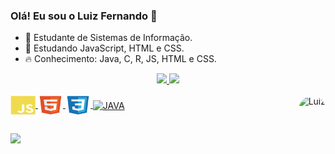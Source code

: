 ### Olá! Eu sou o Luiz Fernando 👋


- 🐉 Estudante de Sistemas de Informação. 
- 🐲 Estudando JavaScript, HTML e CSS.
- 🔥 Conhecimento: Java, C, R, JS, HTML e CSS.

<div align="center">
  <a href="https://github.com/LuizFernando4186">
  <img height="150em" src="https://github-readme-stats.vercel.app/api?username=LuizFernando4186&show_icons=true&theme=dark&include_all_commits=true&count_private=true"/>
  <img height="150em" src="https://github-readme-stats.vercel.app/api/top-langs/?username=LuizFernando4186&layout=compact&langs_count=7&theme=dark"/>
</div>


<div style="display: inline_block"><br>
  <img align="center" alt="Js" height="30" width="40" src="https://raw.githubusercontent.com/devicons/devicon/master/icons/javascript/javascript-plain.svg">
  <img align="center" alt="HTML" height="30" width="40" src="https://raw.githubusercontent.com/devicons/devicon/master/icons/html5/html5-original.svg">
  <img align="center" alt="CSS" height="30" width="40" src="https://raw.githubusercontent.com/devicons/devicon/master/icons/css3/css3-original.svg">
  <img align="center" alt="JAVA" height="30" width="40" src = "https://img.shields.io/badge/-Java-0d1117?style=flat-square&logo=java&logoColor=f8f8f2">
  <img align="right" alt="Luiz" height="150" style="border-radius:50px;" src="https://media.giphy.com/media/dalOennXxkj2Srp6F2/giphy.gif">
</div>
  
  ##
 

<div> 
  <a href="https://www.linkedin.com/in/luiz-fernando-conceicao-dos-santos-61a63b21b/" target="_blank"><img src="https://img.shields.io/badge/-LinkedIn-%230077B5?style=for-the-badge&logo=linkedin&logoColor=white" target="_blank"></a> 
  
</div>
